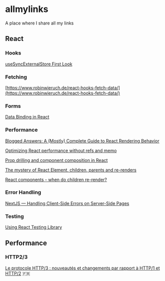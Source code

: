 # allmylinks
A place where I share all my links

## React

### Hooks

[useSyncExternalStore First Look](https://julesblom.com/writing/usesyncexternalstore)

### Fetching

[https://www.robinwieruch.de/react-hooks-fetch-data/](https://www.robinwieruch.de/react-hooks-fetch-data/)

### Forms

[Data Binding in React](https://www.joshwcomeau.com/react/data-binding/)

### Performance

[Blogged Answers: A (Mostly) Complete Guide to React Rendering Behavior](https://blog.isquaredsoftware.com/2020/05/blogged-answers-a-mostly-complete-guide-to-react-rendering-behavior/)

[Optimizing React performance without refs and memo](https://alexsidorenko.com/blog/react-optimize-rerenders-without-refs-memo/)

[Prop drilling and component composition in React](https://alexsidorenko.com/blog/react-prop-drilling-composition/)

[The mystery of React Element, children, parents and re-renders](https://www.developerway.com/posts/react-elements-children-parents)

[React components - when do children re-render?](https://whereisthemouse.com/react-components-when-do-children-re-render)

### Error Handling

[NextJS — Handling Client-Side Errors on Server-Side Pages](https://medium.com/@analuizacicconi/nextjs-handling-client-side-errors-on-server-side-pages-32b7a1d2242e)

### Testing

[Using React Testing Library](https://develop.sentry.dev/frontend/using-rtl/)


## Performance

### HTTP2/3

[Le protocole HTTP/3 : nouveautés et changements par rapport à HTTP/1 et HTTP/2](https://www.fasterize.com/fr/protocole-http3-changements-http1-http2/) 🇫🇷
